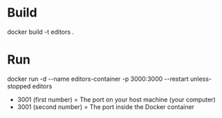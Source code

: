 # Build

docker build -t editors .

# Run

docker run -d --name editors-container -p 3000:3000 --restart unless-stopped editors

- 3001 (first number) = The port on your host machine (your computer)
- 3001 (second number) = The port inside the Docker container
